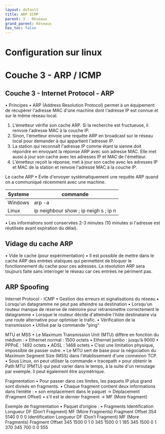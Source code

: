 ```yaml
---
layout: default
title: ARP ICMP
parent: 3 - Réseaux
grand_parent: Réseaux
has_toc: false
---
```


# Configuration sur linux

# Couche 3 - ARP / ICMP

## Couche 3 - Internet Protocol - ARP

• Principes
• ARP (Address Resolution Protocol) permet à un équipement de récupérer l'adresse MAC d'une machine dont l'adresse IP est connue et sur le même réseau local.

1. L'émetteur vérifie son cache ARP. Si la recherche est fructueuse, il renvoie l'adresse MAC à la couche IP.
2. Sinon, l'émetteur envoie une requête ARP en broadcast sur le réseau local pour demander à qui appartient l'adresse IP.
3. La station qui reconnaît l'adresse IP comme étant la sienne doit répondre en envoyant la réponse ARP avec son adresse MAC.
   Elle met aussi à jour son cache avec les adresses IP et MAC de l'émetteur.
4. L'émetteur reçoit la réponse, met à jour son cache avec les adresses IP et MAC de la station et renvoie l'adresse MAC à la couche IP.

Le cache ARP
• Évite d'envoyer systématiquement une requête ARP quand on a communiqué récemment avec une machine.

| Systeme | commande                              |
| ------- | ------------------------------------- |
| Windows | arp -a                                |
| Linux   | ip neighbour show ; ip neigh s ; ip n |

• Les informations sont conservées 2-3 minutes (10 minutes si l'adresse est réutilisée avant expiration du délai).

## Vidage du cache ARP

• Vide le cache (pour expérimentation)
• Il est possible de mettre dans le cache ARP des entrées statiques qui
permettent de bloquer le fonctionnement du cache pour ces adresses. La
résolution ARP sera toujours faite sans interroger le réseau car ces
entrées ne périment pas.

## ARP Spoofing

Internet Protocol - ICMP
• Gestion des erreurs et signalisations du réseau
• Lorsqu'un datagramme ne peut pas atteindre sa destination
• Lorsqu'un routeur manque de réserve de mémoire pour retransmettre
correctement le datagramme
• Lorsque le routeur décide d'atteindre l'hôte destinataire via une route
alternative pour optimiser le trafic.
• Vérification de la transmission
• Utilisé par la commande "ping"

MTU et MSS
• Le Maximum Transmission Unit (MTU) diffère en fonction du
médium :
• Ethernet normal : 1500 octets
• Ethernet jumbo : jusqu’à 9000
• PPPoE : 1492 octets
• ADSL : 1468 octets
• C’est une limitation physique, impossible de passer outre.
• Le MTU sert de base pour la négociation du Maximum Segment
Size (MSS) dans l'établissement d'une connexion TCP.
• Sous Linux, on peut utiliser la commande « tracepath
<destination> » pour obtenir le Path MTU (PMTU) qui peut varier
dans le temps, à la suite d'un reroutage par exemple. Il peut
également être asymétrique.

Fragmentation
• Pour passer dans ces limites, les paquets IP plus grand sont
divisés en fragments.
• Chaque fragment contient deux informations dans l’entête :
• son emplacement dans le paquet → Déplacement (Fragment Offset)
• s’il est le dernier fragment → MF (More fragment)

Exemple de fragmentation
• Paquet d’origine :
• Fragments
Identification Longueur DF
(Don’t Fragment)
MF
(More Fragments)
Fragment
Offset
354 5140 0 0 0
Identification Longueur DF
(Don’t Fragment)
MF
(More Fragments)
Fragment
Offset
345 1500 0 1 0
345 1500 0 1 185
345 1500 0 1 370
345 700 0 0 555
